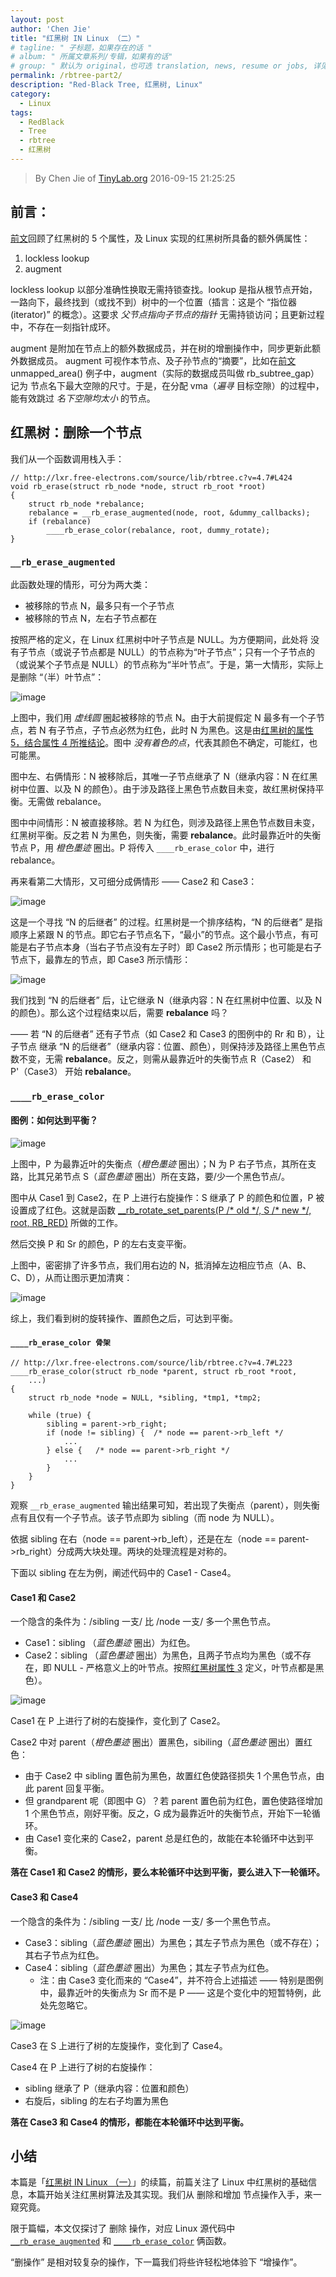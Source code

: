 ```yaml
---
layout: post
author: 'Chen Jie'
title: "红黑树 IN Linux （二）"
# tagline: " 子标题，如果存在的话 "
# album: " 所属文章系列/专辑，如果有的话"
# group: " 默认为 original，也可选 translation, news, resume or jobs, 详见 _data/groups.yml"
permalink: /rbtree-part2/
description: "Red-Black Tree, 红黑树, Linux"
category:
  - Linux
tags:
  - RedBlack
  - Tree
  - rbtree
  - 红黑树
---
```


> By Chen Jie of [TinyLab.org][1]
> 2016-09-15 21:25:25

## 前言：

[前文][2]回顾了红黑树的 5 个属性，及 Linux 实现的红黑树所具备的额外俩属性：

1. lockless lookup
2. augment

lockless lookup 以部分准确性换取无需持锁查找。lookup 是指从根节点开始，一路向下，最终找到（或找不到）树中的一个位置（插言：这是个 “指位器 (iterator)” 的概念）。这要求 _父节点指向子节点的指针_ 无需持锁访问；且更新过程中，不存在一刻指针成环。

augment 是附加在节点上的额外数据成员，并在树的增删操作中，同步更新此额外数据成员。 augment 可视作本节点、及子孙节点的“摘要”，比如在[前文][2] unmapped_area() 例子中，augment（实际的数据成员叫做 rb_subtree_gap）记为 节点名下最大空隙的尺寸。于是，在分配 vma（_遍寻_ 目标空隙）的过程中，能有效跳过 _名下空隙均太小_ 的节点。

## 红黑树：删除一个节点

我们从一个函数调用栈入手：

	// http://lxr.free-electrons.com/source/lib/rbtree.c?v=4.7#L424
	void rb_erase(struct rb_node *node, struct rb_root *root)
	{
		struct rb_node *rebalance;
		rebalance = __rb_erase_augmented(node, root, &dummy_callbacks);
		if (rebalance)
			____rb_erase_color(rebalance, root, dummy_rotate);
	}

### `__rb_erase_augmented`

此函数处理的情形，可分为两大类：

- 被移除的节点 N，最多只有一个子节点
- 被移除的节点 N，左右子节点都在

按照严格的定义，在 Linux 红黑树中叶子节点是 NULL。为方便期间，此处将 没有子节点（或说子节点都是 NULL）的节点称为“叶子节点”；只有一个子节点的（或说某个子节点是 NULL）的节点称为“半叶节点”。于是，第一大情形，实际上是删除 “（半）叶节点”：

![image][3]

上图中，我们用 _虚线圆_ 圈起被移除的节点 N。由于大前提假定 N 最多有一个子节点，若 N 有子节点，子节点必然为红色，此时 N 为黑色。这是由[红黑树的属性 5，结合属性 4 所推结论][4]。图中 _没有着色的点_，代表其颜色不确定，可能红，也可能黑。

图中左、右俩情形：N 被移除后，其唯一子节点继承了 N（继承内容：N 在红黑树中位置、以及 N 的颜色）。由于涉及路径上黑色节点数目未变，故红黑树保持平衡。无需做 rebalance。

图中中间情形：N 被直接移除。若 N 为红色，则涉及路径上黑色节点数目未变，红黑树平衡。反之若 N 为黑色，则失衡，需要 __rebalance__。此时最靠近叶的失衡节点 P，用 _橙色墨迹_ 圈出。P 将传入 `____rb_erase_color` 中，进行 rebalance。

再来看第二大情形，又可细分成俩情形 —— Case2 和 Case3：

![image][5]

这是一个寻找 “N 的后继者” 的过程。红黑树是一个排序结构，“N 的后继者” 是指顺序上紧跟 N 的节点。即它右子节点名下，“最小”的节点。这个最小节点，有可能是右子节点本身（当右子节点没有左子时）即 Case2 所示情形；也可能是右子节点下，最靠左的节点，即 Case3 所示情形：

![image][6]

我们找到 “N 的后继者” 后，让它继承 N（继承内容：N 在红黑树中位置、以及 N 的颜色）。那么这个过程结束以后，需要 __rebalance__ 吗？

—— 若 “N 的后继者” 还有子节点（如 Case2 和 Case3 的图例中的 Rr 和 B），让子节点 继承 “N 的后继者”（继承内容：位置、颜色），则保持涉及路径上黑色节点数不变，无需 __rebalance__。反之，则需从最靠近叶的失衡节点 R（Case2） 和 P'（Case3） 开始 __rebalance__。


### `____rb_erase_color`

#### 图例：如何达到平衡？

![image][7]

上图中，P 为最靠近叶的失衡点（_橙色墨迹_ 圈出）；N 为 P 右子节点，其所在支路，比其兄弟节点 S（_蓝色墨迹_ 圈出）所在支路，要/少一个黑色节点/。

图中从 Case1 到 Case2，在 P 上进行右旋操作：S 继承了 P 的颜色和位置，P 被设置成了红色。这就是函数 [__rb_rotate_set_parents(P /\* old \*/, S /\* new \*/, root, RB_RED)][8] 所做的工作。

然后交换 P 和 Sr 的颜色，P 的左右支变平衡。

上图中，密密排了许多节点，我们用右边的 N，抵消掉左边相应节点（A、B、C、D），从而让图示更加清爽：

![image][9]

综上，我们看到树的旋转操作、置颜色之后，可达到平衡。

#### `____rb_erase_color 骨架`
	// http://lxr.free-electrons.com/source/lib/rbtree.c?v=4.7#L223
	____rb_erase_color(struct rb_node *parent, struct rb_root *root,
		...)
	{
		struct rb_node *node = NULL, *sibling, *tmp1, *tmp2;
		 
		while (true) {
			sibling = parent->rb_right;
			if (node != sibling) {  /* node == parent->rb_left */
				...
			} else {   /* node == parent->rb_right */
				...
			}
		}
	}

观察 `__rb_erase_augmented` 输出结果可知，若出现了失衡点（parent），则失衡点有且仅有一个子节点。该子节点即为 sibling（而 node 为 NULL）。

依据 sibling 在右（node == parent->rb_left），还是在左（node == parent->rb_right）分成两大块处理。两块的处理流程是对称的。

下面以 sibling 在左为例，阐述代码中的 Case1 - Case4。

#### Case1 和 Case2

一个隐含的条件为：/sibling 一支/ 比 /node 一支/ 多一个黑色节点。

- Case1：sibling （_蓝色墨迹_ 圈出）为红色。
- Case2：sibling （_蓝色墨迹_ 圈出）为黑色，且两子节点均为黑色（或不存在，即 NULL - 严格意义上的叶节点。按照[红黑树属性 3][4] 定义，叶节点都是黑色）。

![image][10]

Case1 在 P 上进行了树的右旋操作，变化到了 Case2。

Case2 中对 parent（_橙色墨迹_ 圈出）置黑色，sibiling（_蓝色墨迹_ 圈出）置红色：

- 由于 Case2 中 sibling 置色前为黑色，故置红色使路径损失 1 个黑色节点，由此 parent 回复平衡。
- 但 grandparent 呢（即图中 G）？若 parent 置色前为红色，置色使路径增加 1 个黑色节点，刚好平衡。反之，G 成为最靠近叶的失衡节点，开始下一轮循环。
- 由 Case1 变化来的 Case2，parent 总是红色的，故能在本轮循环中达到平衡。

__落在 Case1 和 Case2 的情形，要么本轮循环中达到平衡，要么进入下一轮循环。__

#### Case3 和 Case4

一个隐含的条件为：/sibling 一支/ 比 /node 一支/ 多一个黑色节点。

- Case3：sibling（_蓝色墨迹_ 圈出）为黑色；其左子节点为黑色（或不存在）； 其右子节点为红色。
- Case4：sibling（_蓝色墨迹_ 圈出）为黑色；其左子节点为红色。
  - 注：由 Case3 变化而来的 “Case4”，并不符合上述描述 —— 特别是图例中，最靠近叶的失衡点为 Sr 而不是 P —— 这是个变化中的短暂特例，此处先忽略它。

![image][11]

Case3 在 S 上进行了树的左旋操作，变化到了 Case4。

Case4 在 P 上进行了树的右旋操作：

- sibling 继承了 P（继承内容：位置和颜色）
- 右旋后，sibling 的左右子均置为黑色

__落在 Case3 和 Case4 的情形，都能在本轮循环中达到平衡。__


## 小结

本篇是「[红黑树 IN Linux （一）][2]」的续篇，前篇关注了 Linux 中红黑树的基础信息，本篇开始关注红黑树算法及其实现。我们从 删除和增加 节点操作入手，来一窥究竟。

限于篇幅，本文仅探讨了 删除 操作，对应 Linux 源代码中 [`__rb_erase_augmented`][12] 和 [`____rb_erase_color`][13] 俩函数。

“删操作” 是相对较复杂的操作，下一篇我们将些许轻松地体验下 “增操作”。

[1]: http://tinylab.org
[2]: /rbtree-part1/
[3]: /wp-content/uploads/2016/08/31/rbtree__rb_erase_augmented-case1.jpg
[4]: /rbtree-part1/#section-1
[5]: /wp-content/uploads/2016/08/31/rbtree__rb_erase_augmented-case2.jpg
[6]: /wp-content/uploads/2016/08/31/rbtree__rb_erase_augmented-case3.jpg
[7]: /wp-content/uploads/2016/08/31/rbtree____rb_erase_color-example1.jpg
[8]: http://lxr.free-electrons.com/source/lib/rbtree.c?v=4.7#L81
[9]: /wp-content/uploads/2016/08/31/rbtree____rb_erase_color-example2.jpg
[10]: /wp-content/uploads/2016/08/31/rbtree____rb_erase_color-case1-2.jpg
[11]: /wp-content/uploads/2016/08/31/rbtree____rb_erase_color-case3-4.jpg
[12]: http://lxr.free-electrons.com/source/include/linux/rbtree_augmented.h?v=4.7#L137
[13]: http://lxr.free-electrons.com/source/lib/rbtree.c?v=4.7#L223
